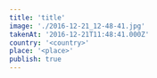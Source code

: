 ```yaml
---
title: 'title'
image: './2016-12-21_12-48-41.jpg'
takenAt: '2016-12-21T11:48:41.000Z'
country: '<country>'
place: '<place>'
publish: true
---
```

